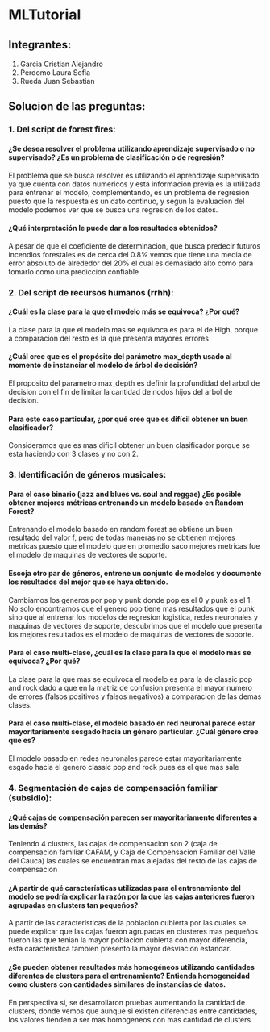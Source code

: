 # MLTutorial

## Integrantes:

1. Garcia Cristian Alejandro
2. Perdomo Laura Sofia
3. Rueda Juan Sebastian

## Solucion de las preguntas:
### 1. Del script de forest fires:
#### ¿Se desea resolver el problema utilizando aprendizaje supervisado o no supervisado? ¿Es un problema de clasificación o de regresión?
El problema que se busca resolver es utilizando el aprendizaje supervisado ya que cuenta con datos numericos y esta informacion previa es la utilizada para entrenar el modelo, complementando, es un problema de regresion puesto que la respuesta es un dato continuo, y segun la evaluacion del modelo podemos ver que se busca una regresion de los datos.
#### ¿Qué interpretación le puede dar a los resultados obtenidos?
A pesar de que el coeficiente de determinacion, que busca predecir futuros incendios forestales es de cerca del 0.8% vemos que tiene una media de error absoluto de alrededor del 20% el cual es demasiado alto como para tomarlo como una prediccion confiable

### 2. Del script de recursos humanos (rrhh):
#### ¿Cuál es la clase para la que el modelo más se equivoca? ¿Por qué?
La clase para la que el modelo mas se equivoca es para el de High, porque a comparacion del resto es la que presenta mayores errores
#### ¿Cuál cree que es el propósito del parámetro max_depth usado al momento de instanciar el modelo de árbol de decisión?
El proposito del parametro max_depth es definir la profundidad del arbol de decision con el fin de limitar la cantidad de nodos hijos del arbol de decision.
#### Para este caso particular, ¿por qué cree que es difícil obtener un buen clasificador?
Consideramos que es mas dificil obtener un buen clasificador porque se esta haciendo con 3 clases y no con 2.

### 3. Identificación de géneros musicales:
#### Para el caso binario (jazz and blues vs. soul and reggae) ¿Es posible obtener mejores métricas entrenando un modelo basado en Random Forest?
Entrenando el modelo basado en random forest se obtiene un buen resultado del valor f, pero de todas maneras no se obtienen mejores metricas puesto que el modelo que en promedio saco mejores metricas fue el modelo de maquinas de vectores de soporte.
#### Escoja otro par de géneros, entrene un conjunto de modelos y documente los resultados del mejor que se haya obtenido.
Cambiamos los generos por pop y punk donde pop es el 0 y punk es el 1. No solo encontramos que el genero pop tiene mas resultados que el punk sino que al entrenar los modelos de regresion logistica, redes neuronales y maquinas de vectores de soporte, descubrimos que el modelo que presenta los mejores resultados es el modelo de maquinas de vectores de soporte.
#### Para el caso multi-clase, ¿cuál es la clase para la que el modelo más se equivoca? ¿Por qué?
La clase para la que mas se equivoca el modelo es para la de classic pop and rock dado a que en la matriz de confusion presenta el mayor numero de errores (falsos positivos y falsos negativos) a comparacion de las demas clases.
#### Para el caso multi-clase, el modelo basado en red neuronal parece estar mayoritariamente sesgado hacia un género particular. ¿Cuál género cree que es?
El modelo basado en redes neuronales parece estar mayoritariamente esgado hacia el genero classic pop and rock pues es el que mas sale

### 4. Segmentación de cajas de compensación familiar (subsidio):
#### ¿Qué cajas de compensación parecen ser mayoritariamente diferentes a las demás?
Teniendo 4 clusters, las cajas de compensacion son 2 (caja de compensacion familiar CAFAM, y  Caja de Compensacion Familiar del Valle del Cauca) las cuales se encuentran mas alejadas del resto de las cajas de compensacion
#### ¿A partir de qué características utilizadas para el entrenamiento del modelo se podría explicar la razón por la que las cajas anteriores fueron agrupadas en clusters tan pequeños?
A partir de las caracteristicas de la poblacion cubierta por las cuales se puede explicar que las cajas fueron agrupadas en clusteres mas pequeños fueron las que tenian la mayor poblacion cubierta con mayor diferencia, esta caracteristica tambien presento la mayor desviacion estandar.
#### ¿Se pueden obtener resultados más homogéneos utilizando cantidades diferentes de clusters para el entrenamiento? Entienda homogeneidad como clusters con cantidades similares de instancias de datos.
En perspectiva si, se desarrollaron pruebas aumentando la cantidad de clusters, donde vemos que aunque si existen diferencias entre cantidades, los valores tienden a ser mas homogeneos con mas cantidad de clusters
